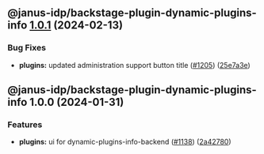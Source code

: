 ## @janus-idp/backstage-plugin-dynamic-plugins-info [1.0.1](https://github.com/janus-idp/backstage-plugins/compare/@janus-idp/backstage-plugin-dynamic-plugins-info@1.0.0...@janus-idp/backstage-plugin-dynamic-plugins-info@1.0.1) (2024-02-13)


### Bug Fixes

* **plugins:** updated administration support button title ([#1205](https://github.com/janus-idp/backstage-plugins/issues/1205)) ([25e7a3e](https://github.com/janus-idp/backstage-plugins/commit/25e7a3ec11ba7da0faf97de7f80e5eb764429fe6))

## @janus-idp/backstage-plugin-dynamic-plugins-info 1.0.0 (2024-01-31)


### Features

* **plugins:** ui for dynamic-plugins-info-backend ([#1138](https://github.com/janus-idp/backstage-plugins/issues/1138)) ([2a42780](https://github.com/janus-idp/backstage-plugins/commit/2a427809ff521051dd77c4700a898b37fb392a9d))

